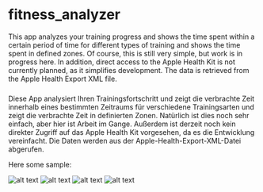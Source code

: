 # fitness_analyzer


This app analyzes your training progress and shows the time spent within a certain period of time for different types of training and shows the time spent in defined zones. Of course, this is still very simple, but work is in progress here. In addition, direct access to the Apple Health Kit is not currently planned, as it simplifies development. The data is retrieved from the Apple Health Export XML file.

#####
Diese App analysiert Ihren Trainingsfortschritt und zeigt die verbrachte Zeit innerhalb eines bestimmten Zeitraums für verschiedene Trainingsarten und zeigt die verbrachte Zeit in definierten Zonen. Natürlich ist dies noch sehr einfach, aber hier ist Arbeit im Gange. Außerdem ist derzeit noch kein direkter Zugriff auf das Apple Health Kit vorgesehen, da es die Entwicklung vereinfacht. Die Daten werden aus der Apple-Health-Export-XML-Datei abgerufen. 


Here some sample:



![alt text](https://github.com/koljabohne/training_analyzer/main/images/1.png?raw=true)
![alt text](https://github.com/koljabohne/training_analyzer/main/images/2.png?raw=true)
![alt text](https://github.com/koljabohne/training_analyzer/main/images/3.png?raw=true)
![alt text](https://github.com/koljabohne/training_analyzer/main/images/4.png?raw=true)
